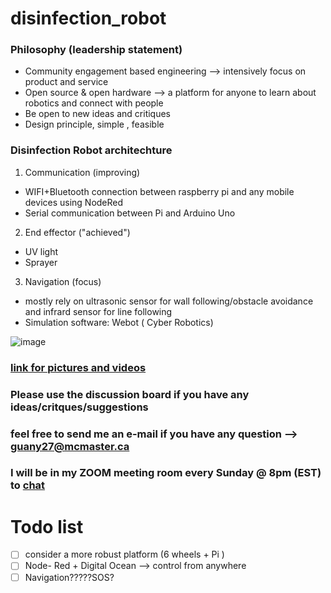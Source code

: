 # disinfection_robot

### Philosophy (leadership statement)
- Community engagement based engineering --> intensively focus on product and service
- Open source & open hardware --> a platform for anyone to learn about robotics and connect with people
- Be open to new ideas and critiques
- Design principle, simple , feasible 

### Disinfection Robot architechture
1. Communication (improving)
- WIFI+Bluetooth connection between raspberry pi and any mobile devices using NodeRed
- Serial communication between Pi and Arduino Uno

2. End effector ("achieved")
-  UV light
-  Sprayer

3. Navigation (focus)
- mostly rely on ultrasonic sensor for wall following/obstacle avoidance and infrard sensor for line following
- Simulation software: Webot ( Cyber Robotics)


![image](C:\Users\GSOHO\Desktop\Picture1)

### [link for pictures and videos](https://drive.google.com/drive/folders/1CXR6q5mwqL5NxeNnCfcUFJ0lyBzkWC9R?usp=sharing)
### Please use the discussion board if you have any ideas/critques/suggestions
### feel free to send me an e-mail if you have any question --> guany27@mcmaster.ca
### I will be in my ZOOM meeting room every Sunday @ 8pm (EST) to [chat](https://mcmaster.zoom.us/j/2621494308)



# Todo list
- [ ] consider a more robust platform (6 wheels + Pi )
- [ ] Node- Red + Digital Ocean --> control from anywhere
- [ ] Navigation?????SOS? 
